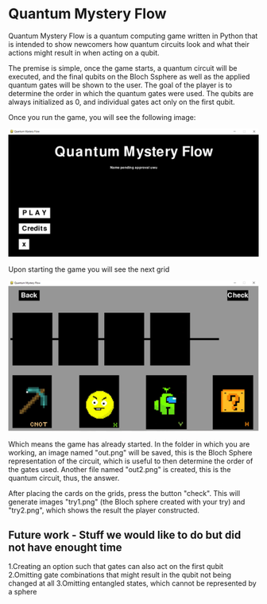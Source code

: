 # Quantum Mystery Flow

Quantum Mystery Flow is a quantum computing game written in Python that is intended to show newcomers how quantum circuits look and what their actions might result in when acting on a qubit. 

The premise is simple, once the game starts, a quantum circuit will be executed, and the final qubits on the Bloch Ssphere as well as the applied quantum gates will be shown to the user. The goal of the player is to determine the order in which the quantum gates were used. The qubits are always initialized as 0, and individual gates act only on the first qubit. 

Once you run the game, you will see the following image:

![QntmMysteryFlow.PNG](https://github.com/iQuHACK/2021_Quacks/blob/dev/sprites/QntmMysteryFlow.PNG)

Upon starting the game you will see the next grid

![cards.PNG](https://github.com/iQuHACK/2021_Quacks/blob/dev/sprites/cards.PNG)

Which means the game has already started. In the folder in which you are working, an image named "out.png" will be saved, this is the Bloch Sphere representation of the circuit, which is useful to then determine the order of the gates used. Another file named "out2.png" is created, this is the quantum circuit, thus, the answer. 

After placing the cards on the grids, press the button "check". This will generate images "try1.png" (the Bloch sphere created with your try) and "try2.png", which shows the result the player constructed. 


## Future work - Stuff we would like to do but did not have enought time
1.Creating an option such that gates can also act on the first qubit
2.Omitting gate combinations that might result in the qubit not being changed at all
3.Omitting entangled states, which cannot be represented by a sphere
